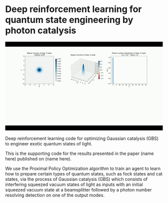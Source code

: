 # Deep reinforcement learning for quantum state engineering by photon catalysis

![til](cat.gif)

Deep reinforcement learning code for optimizing Gaussian catalysis (GBS) to engineer exotic quantum states of light.

This is the supporting code for the results presented in the paper (name here) published on (name here).

We use the Proximal Policy Optimization algorithm to train an agent to learn how to prepare certain types of quantum states, such as fock states and cat states, via the process of Gaussian catalysis (GBS) which consists of interfering squeezed vacuum states of light as inputs with an initial squeezed vacuum state at a beamsplitter followed by a photon number resolving detection on one of the output modes.